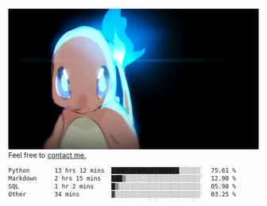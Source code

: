 [gif]: https://raw.githubusercontent.com/uysalserkan/uysalserkan/master/charmander-2.gif

![gif]
Feel free to [contact me.](mailto:uysalserkan08@gmail.com)
<!--
<div align="center">
<p>Profile Visitor Counter</p>
<img src="https://profile-counter.glitch.me/uysalserkan/count.svg" alt="hit counter" align="center">
</div>
-->
<!--START_SECTION:waka-->

```text
Python       13 hrs 12 mins  ███████████████████░░░░░░   75.61 %
Markdown     2 hrs 15 mins   ███▒░░░░░░░░░░░░░░░░░░░░░   12.90 %
SQL          1 hr 2 mins     █▒░░░░░░░░░░░░░░░░░░░░░░░   05.98 %
Other        34 mins         ▓░░░░░░░░░░░░░░░░░░░░░░░░   03.25 %
```

<!--END_SECTION:waka-->

